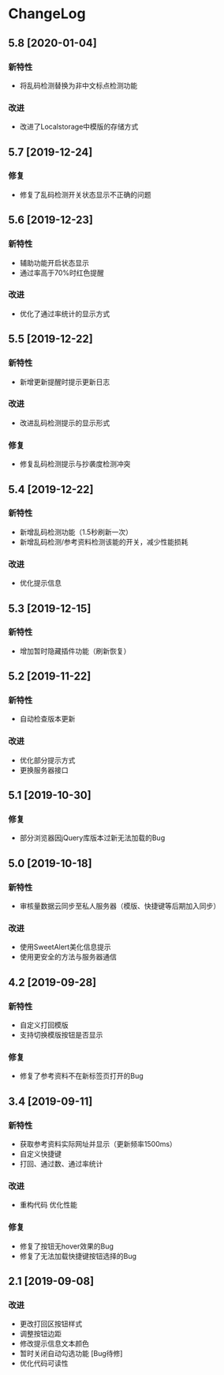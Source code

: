 # ChangeLog

## 5.8 [2020-01-04]
### 新特性
 - 将乱码检测替换为非中文标点检测功能
### 改进
 - 改进了Localstorage中模版的存储方式

## 5.7 [2019-12-24]
### 修复
 - 修复了乱码检测开关状态显示不正确的问题

## 5.6 [2019-12-23]
### 新特性
 - 辅助功能开启状态显示
 - 通过率高于70%时红色提醒
### 改进
 - 优化了通过率统计的显示方式

## 5.5 [2019-12-22]
### 新特性
 - 新增更新提醒时提示更新日志
### 改进
 - 改进乱码检测提示的显示形式
### 修复
 - 修复乱码检测提示与抄袭度检测冲突

## 5.4 [2019-12-22]
### 新特性
 - 新增乱码检测功能（1.5秒刷新一次）
 - 新增乱码检测/参考资料检测该能的开关，减少性能损耗
### 改进
 - 优化提示信息

## 5.3 [2019-12-15]
### 新特性
 - 增加暂时隐藏插件功能（刷新恢复）

## 5.2 [2019-11-22]
### 新特性
 - 自动检查版本更新
### 改进
 - 优化部分提示方式
 - 更换服务器接口

## 5.1 [2019-10-30]
### 修复
 - 部分浏览器因jQuery库版本过新无法加载的Bug

## 5.0 [2019-10-18]
### 新特性
 - 审核量数据云同步至私人服务器（模版、快捷键等后期加入同步）
### 改进
 - 使用SweetAlert美化信息提示
 - 使用更安全的方法与服务器通信


## 4.2 [2019-09-28]
### 新特性
 - 自定义打回模版
 - 支持切换模版按钮是否显示
### 修复
 - 修复了参考资料不在新标签页打开的Bug

## 3.4 [2019-09-11]
### 新特性
 - 获取参考资料实际网址并显示（更新频率1500ms）
 - 自定义快捷键
 - 打回、通过数、通过率统计
### 改进
 - 重构代码 优化性能
### 修复
 - 修复了按钮无hover效果的Bug
 - 修复了无法加载快捷键按钮选择的Bug

## 2.1 [2019-09-08]
### 改进
 - 更改打回区按钮样式
 - 调整按钮边距
 - 修改提示信息文本颜色
 - 暂时关闭自动勾选功能 [Bug待修]
 - 优化代码可读性
